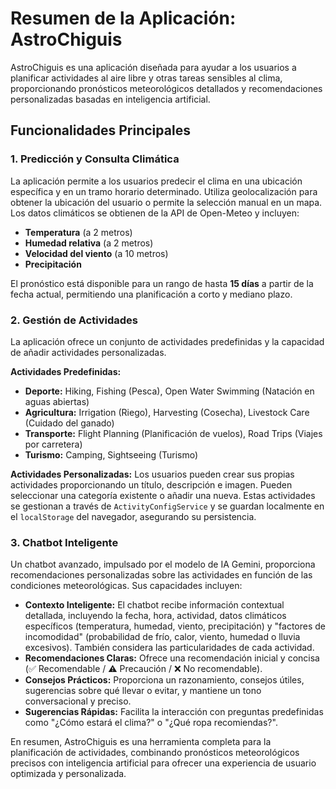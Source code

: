 # Resumen de la Aplicación: AstroChiguis

AstroChiguis es una aplicación diseñada para ayudar a los usuarios a planificar actividades al aire libre y otras tareas sensibles al clima, proporcionando pronósticos meteorológicos detallados y recomendaciones personalizadas basadas en inteligencia artificial.

## Funcionalidades Principales

### 1. Predicción y Consulta Climática

La aplicación permite a los usuarios predecir el clima en una ubicación específica y en un tramo horario determinado. Utiliza geolocalización para obtener la ubicación del usuario o permite la selección manual en un mapa. Los datos climáticos se obtienen de la API de Open-Meteo y incluyen:

*   **Temperatura** (a 2 metros)
*   **Humedad relativa** (a 2 metros)
*   **Velocidad del viento** (a 10 metros)
*   **Precipitación**

El pronóstico está disponible para un rango de hasta **15 días** a partir de la fecha actual, permitiendo una planificación a corto y mediano plazo.

### 2. Gestión de Actividades

La aplicación ofrece un conjunto de actividades predefinidas y la capacidad de añadir actividades personalizadas.

**Actividades Predefinidas:**
*   **Deporte:** Hiking, Fishing (Pesca), Open Water Swimming (Natación en aguas abiertas)
*   **Agricultura:** Irrigation (Riego), Harvesting (Cosecha), Livestock Care (Cuidado del ganado)
*   **Transporte:** Flight Planning (Planificación de vuelos), Road Trips (Viajes por carretera)
*   **Turismo:** Camping, Sightseeing (Turismo)

**Actividades Personalizadas:**
Los usuarios pueden crear sus propias actividades proporcionando un título, descripción e imagen. Pueden seleccionar una categoría existente o añadir una nueva. Estas actividades se gestionan a través de `ActivityConfigService` y se guardan localmente en el `localStorage` del navegador, asegurando su persistencia.

### 3. Chatbot Inteligente

Un chatbot avanzado, impulsado por el modelo de IA Gemini, proporciona recomendaciones personalizadas sobre las actividades en función de las condiciones meteorológicas. Sus capacidades incluyen:

*   **Contexto Inteligente:** El chatbot recibe información contextual detallada, incluyendo la fecha, hora, actividad, datos climáticos específicos (temperatura, humedad, viento, precipitación) y "factores de incomodidad" (probabilidad de frío, calor, viento, humedad o lluvia excesivos). También considera las particularidades de cada actividad.
*   **Recomendaciones Claras:** Ofrece una recomendación inicial y concisa (✅ Recomendable / ⚠️ Precaución / ❌ No recomendable).
*   **Consejos Prácticos:** Proporciona un razonamiento, consejos útiles, sugerencias sobre qué llevar o evitar, y mantiene un tono conversacional y preciso.
*   **Sugerencias Rápidas:** Facilita la interacción con preguntas predefinidas como "¿Cómo estará el clima?" o "¿Qué ropa recomiendas?".

En resumen, AstroChiguis es una herramienta completa para la planificación de actividades, combinando pronósticos meteorológicos precisos con inteligencia artificial para ofrecer una experiencia de usuario optimizada y personalizada.
